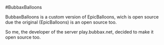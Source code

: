 #BubbaxBalloons

BubbaxBalloons is a custom version of EpicBalloons, wich is open source due the original (EpicBalloons) is an open source too. 

So me, the developer of the server play.bubbax.net, decided to make it open source too.
